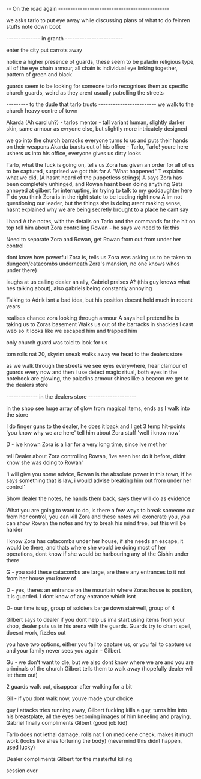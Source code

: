 

-- On the road again ----------------------------------------------

we asks tarlo to put eye away while discussing plans of what to do
feinren stuffs note down boot

-------------- in granth ------------------------

enter the city
 put carrots away

notice a higher presence of guards, these seem to be  paladin religious type, all of the eye
chain armour, all chain is individual eye linking together, pattern of green and black

guards seem to be looking for someone
tarlo recognises them as specific church guards, weird as they arent usually patrolling the streets

--------- to the dude that tarlo trusts ------------------------
we walk to the church heavy centre of town

Akarda (Ah card uh?) - tarlos mentor - tall variant human, slightly darker skin, same armour as evryone else, but slightly more intricately designed

we go into the church barracks
everyone turns to us and puts their hands on their weapons
Akarda bursts out of his office - Tarlo, Tarlo! youre here
ushers us into his office, everyone gives us dirty looks

Tarlo, what the fuck is going on, tells us Zora has given an order for all of us to be captured, surprised we got this far
A "What happened"
T explains what we did, (A hasnt heard of the puppetless strings)
A says Zora has been completely unhinged, and Rowan hasnt been doing anything
Gets annoyed at gilbert for interrupting, im trying to talk to my goddaughter here
T do you think Zora is in the right state to be leading right now
A im not questioning our leader, but the things she is doing arent making sense, hasnt explained why we are being secretly brought to a place he cant say

i hand A the notes, with the details on Tarlo and the commands for the hit on top
tell him about Zora controlling Rowan - he says we need to fix this

Need to separate Zora and Rowan, get Rowan from out from under her control

dont know how powerful Zora is, tells us Zora was asking us to be taken to dungeon/catacombs underneath Zora's mansion, no one knows whos under there)

laughs at us calling dealer an ally, Gabriel praises A? (this guy knows what hes talking about), also gabriels being constantly annoying

Talking to Adrik isnt a bad idea, but his position doesnt hold much in recent years

realises chance zora looking through armour 
A says hell pretend he is taking us to Zoras basement 
Walks us out of the barracks in shackles
I cast web so it looks like we escaped him and trapped him 

only church guard was told to look for us 

tom rolls nat 20, skyrim sneak walks away
we head to the dealers store

as we walk through the streets we see eyes everywhere, hear clamour of guards every now and then
i use detect magic ritual, both eyes in the notebook are glowing, the paladins armour shines like a beacon 
 we get to the dealers store

------------- in the dealers store --------------------

in the shop see huge array of glow from magical items, ends as I walk into the store

I do finger guns to the dealer, he does it back and I get 3 temp hit-points
'you know why we are here'
tell him about Zora stuff
'well i know now'

D - ive known Zora is a liar for a very long time, since ive met her

tell Dealer about Zora controlling Rowan,  'ive seen her do it before, didnt know she was doing to Rowan'

'i will give you some advice, Rowan is the absolute power in this town, if he says something that is law, i would advise breaking him out from under her control'

Show dealer the notes, he hands them back, says they will do as evidence

What you are going to want to do, is there a few ways to break someone out from her control, you can kill Zora and these notes will exonerate you, you can show Rowan the notes and try to break his mind free, but this will be harder

I know Zora has catacombs under her house, if she needs an escape, it would be there, and thats where she would be doing most of her operations, dont know if she would be harbouring any of the Gishin under there

G - you said these catacombs are large, are there any entrances to it not from her house you know of

D - yes, theres an entrance on the mountain where Zoras house is position, it is guarded. I dont know of any entrance which isnt 

D- our time is up, group of soldiers barge down stairwell, group of 4 

Gilbert says to dealer if you dont help us ima start using items from your shop, dealer puts us in his arena with the guards. Guards try to chant spell, doesnt work, fizzles out

you have two options, either you fail to capture us, or you fail to capture us and your family never sees you again - Gilbert 

Gu - we don't want to die, but we also dont know where we are and you are criminals of the church
Gilbert tells them to walk away (hopefully dealer will let them out)

2 guards walk out, disappear after walking for a bit

Gil - if you dont walk now, youve made your choice

guy i attacks tries running away, 
Gilbert fucking kills a guy, turns him into his breastplate, all the eyes becoming images of him kneeling and praying, Gabriel finally compliments Gilbert (good job kid)

Tarlo does not lethal damage, rolls nat 1 on medicene check, makes it much work (looks like shes torturing the body) (nevermind this didnt happen, used lucky)

Dealer compliments Gilbert for the masterful killing

session over